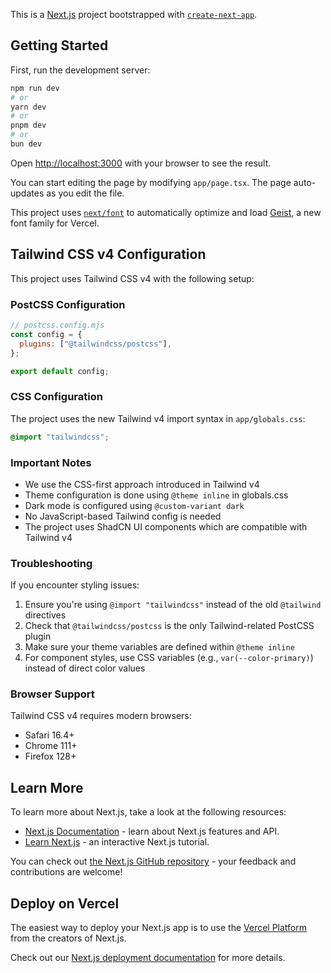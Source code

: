 This is a [Next.js](https://nextjs.org) project bootstrapped with [`create-next-app`](https://nextjs.org/docs/app/api-reference/cli/create-next-app).

## Getting Started

First, run the development server:

```bash
npm run dev
# or
yarn dev
# or
pnpm dev
# or
bun dev
```

Open [http://localhost:3000](http://localhost:3000) with your browser to see the result.

You can start editing the page by modifying `app/page.tsx`. The page auto-updates as you edit the file.

This project uses [`next/font`](https://nextjs.org/docs/app/building-your-application/optimizing/fonts) to automatically optimize and load [Geist](https://vercel.com/font), a new font family for Vercel.

## Tailwind CSS v4 Configuration

This project uses Tailwind CSS v4 with the following setup:

### PostCSS Configuration
```js
// postcss.config.mjs
const config = {
  plugins: ["@tailwindcss/postcss"],
};

export default config;
```

### CSS Configuration
The project uses the new Tailwind v4 import syntax in `app/globals.css`:
```css
@import "tailwindcss";
```

### Important Notes
- We use the CSS-first approach introduced in Tailwind v4
- Theme configuration is done using `@theme inline` in globals.css
- Dark mode is configured using `@custom-variant dark`
- No JavaScript-based Tailwind config is needed
- The project uses ShadCN UI components which are compatible with Tailwind v4

### Troubleshooting
If you encounter styling issues:
1. Ensure you're using `@import "tailwindcss"` instead of the old `@tailwind` directives
2. Check that `@tailwindcss/postcss` is the only Tailwind-related PostCSS plugin
3. Make sure your theme variables are defined within `@theme inline`
4. For component styles, use CSS variables (e.g., `var(--color-primary)`) instead of direct color values

### Browser Support
Tailwind CSS v4 requires modern browsers:
- Safari 16.4+
- Chrome 111+
- Firefox 128+

## Learn More

To learn more about Next.js, take a look at the following resources:

- [Next.js Documentation](https://nextjs.org/docs) - learn about Next.js features and API.
- [Learn Next.js](https://nextjs.org/learn) - an interactive Next.js tutorial.

You can check out [the Next.js GitHub repository](https://github.com/vercel/next.js) - your feedback and contributions are welcome!

## Deploy on Vercel

The easiest way to deploy your Next.js app is to use the [Vercel Platform](https://vercel.com/new?utm_medium=default-template&filter=next.js&utm_source=create-next-app&utm_campaign=create-next-app-readme) from the creators of Next.js.

Check out our [Next.js deployment documentation](https://nextjs.org/docs/app/building-your-application/deploying) for more details.
